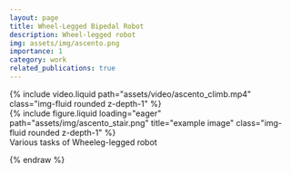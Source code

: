 ```yaml
---
layout: page
title: Wheel-Legged Bipedal Robot
description: Wheel-legged robot
img: assets/img/ascento.png
importance: 1
category: work
related_publications: true
---
```



<div class="row">
    <div class="col-sm mt-3 mt-md-0">
        {% include video.liquid path="assets/video/ascento_climb.mp4" class="img-fluid rounded z-depth-1" %}
    </div>
    <div class="col-sm mt-3 mt-md-0">
        {% include figure.liquid loading="eager" path="assets/img/ascento_stair.png" title="example image" class="img-fluid rounded z-depth-1" %}
    </div>
</div>
<div class="caption">
    Various tasks of Wheeleg-legged robot
</div>

{% endraw %}
